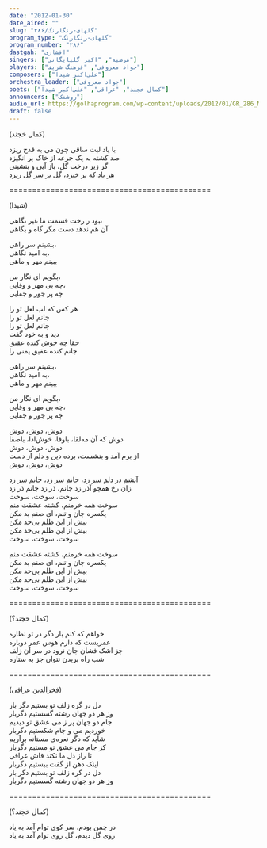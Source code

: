 ```yaml
---
date: "2012-01-30"
date_aired: ""
slug: "گلهای-رنگارنگ/۲۸۶"
program_type: "گلهای-رنگارنگ"
program_number: "۲۸۶"
dastgah: "افشاری"
singers: ["مرضیه", "اکبر گلپایگانی"]
players: ["جواد معروفی", "فرهنگ شریف"]
composers: ["علی‌اکبر شیدا"]
orchestra_leader: ["جواد معروفی"]
poets: ["کمال خجند", "عراقی", "علی‌اکبر شیدا"]
announcers: ["روشنک"]
audio_url: https://golhaprogram.com/wp-content/uploads/2012/01/GR_286_Marzieh_Golpa.mp3
draft: false
---
```


(کمال خجند)  

با یاد لبت ساقی چون می به قدح ریزد  
صد کشته به یک جرعه از خاک بر انگیزد  
گر زیر درخت گل، باز آیی و بنشینی  
هر باد که بر خیزد، گل بر سر گل ریزد  

============================================  

(شیدا)  

نبود ز رخت قسمت ما غیر نگاهی  
آن هم ندهد دست مگر گاه و بگاهی  

بشینم سر راهی،  
به امید نگاهی،  
ببینم مهر و ماهی  

بگویم ای نگار من،  
چه بی مهر و وفایی،  
چه پر جور و جفایی  

هر کس که لب لعل تو را  
جانم لعل تو را  
جانم لعل تو را  
دید و به خود گفت  
حقا چه خوش کنده عقیق  
جانم کنده عقیق یمنی را  

بشینم سر راهی،  
به امید نگاهی،  
ببینم مهر و ماهی  

بگویم ای نگار من،  
چه بی مهر و وفایی،  
چه پر جور و جفایی  

دوش، دوش، دوش  
دوش که آن مه‌لقا، باوفا، خوش‌ادا، باصفا  
دوش، دوش، دوش  
از برم آمد و بنشست، برده دین و دلم از دست  
دوش، دوش، دوش  

آتشم در دلم سر زد، جانم سر زد، جانم سر زد  
زان رخ همچو آذر زد جانم، ذر زد جانم ذر زد  
سوخت، سوخت، سوخت  
سوخت همه خرمنم، کشته عشقت منم  
یکسره جان و تنم، ای صنم بد مکن  
بیش از این ظلم بی‌حد مکن  
بیش از این ظلم بی‌حد مکن  
سوخت، سوخت، سوخت  

سوخت همه خرمنم، کشته عشقت منم  
یکسره جان و تنم، ای صنم بد مکن  
بیش از این ظلم بی‌حد مکن  
بیش از این ظلم بی‌حد مکن  
سوخت، سوخت، سوخت  

============================================  

(کمال خجند؟)  

خواهم که کنم بار دگر در تو نظاره  
عمریست که دارم هوس عمر دوباره  
جز اشک فشان جان نرود در سر آن زلف  
شب راه بریدن نتوان جز به ستاره  

============================================  

(فخرالدین عراقی)  

دل در گره زلف تو بستیم دگر بار  
وز هر دو جهان رشته گسستیم دگربار  
جام دو جهان پر ز می عشق تو دیدیم  
خوردیم می و جام شکستیم دگربار  
شاید که دگر نعره‌ی مستانه برآریم  
کز جام می عشق تو مستیم دگربار  
تا راز دل ما نکند فاش عراقی  
اینک دهن از گفت ببستیم دگربار  
دل در گره زلف تو بستیم دگر بار  
وز هر دو جهان رشته گسستیم دگربار  

============================================  

(کمال خجند؟)  

در چمن بودم، سر کوی توام آمد به یاد  
روی گل دیدم، گل روی توام آمد به یاد  
